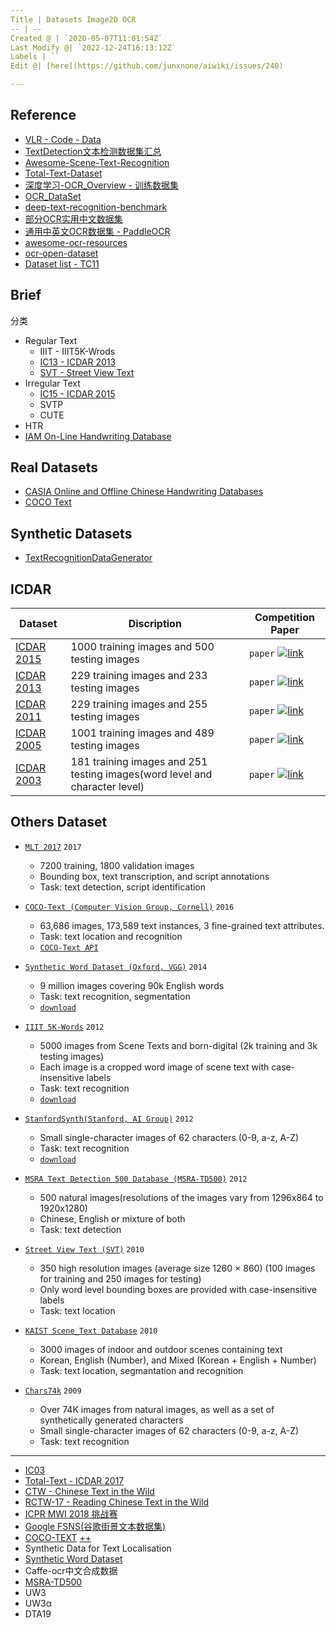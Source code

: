 ```yaml
---
Title | Datasets Image2D OCR
-- | --
Created @ | `2020-05-07T11:01:54Z`
Last Modify @| `2022-12-24T16:13:12Z`
Labels | ``
Edit @| [here](https://github.com/junxnone/aiwiki/issues/240)

---
```

## Reference

- [VLR - Code - Data](https://www.vlrlab.net/code)
- [TextDetection文本检测数据集汇总](https://www.cnblogs.com/Tom-Ren/p/11054728.html)
- [Awesome-Scene-Text-Recognition](https://github.com/chongyangtao/Awesome-Scene-Text-Recognition/blob/master/README.md#datasets)
- [Total-Text-Dataset](https://github.com/cs-chan/Total-Text-Dataset)
- [深度学习-OCR_Overview - 训练数据集](http://xiaofengshi.com/2019/01/05/%E6%B7%B1%E5%BA%A6%E5%AD%A6%E4%B9%A0-OCR_Overview/)
- [OCR_DataSet](https://github.com/WenmuZhou/OCR_DataSet)
- [deep-text-recognition-benchmark](https://github.com/clovaai/deep-text-recognition-benchmark)
- [部分OCR实用中文数据集](https://zhuanlan.zhihu.com/p/146650350)
- [通用中英文OCR数据集 - PaddleOCR](https://github.com/PaddlePaddle/PaddleOCR/blob/develop/doc/doc_ch/datasets.md)
- [awesome-ocr-resources](https://github.com/ZumingHuang/awesome-ocr-resources) 
- [ocr-open-dataset](https://github.com/xylcbd/ocr-open-dataset)
- [Dataset list - TC11](http://www.iapr-tc11.org/mediawiki/index.php?title=Datasets_List)


## Brief
分类
- Regular Text
  - IIIT - IIIT5K-Wrods
  - [IC13 - ICDAR 2013](http://dagdata.cvc.uab.es/icdar2013competition/)
  - [SVT - Street View Text](http://tc11.cvc.uab.es/datasets/SVT_1)
- Irregular Text
  - [IC15 - ICDAR 2015](https://rrc.cvc.uab.es/)
  - SVTP
  - CUTE
- HTR
- [IAM On-Line Handwriting Database](http://www.fki.inf.unibe.ch/databases/iam-on-line-handwriting-database)



## Real Datasets
- [CASIA Online and Offline Chinese Handwriting Databases](http://www.nlpr.ia.ac.cn/databases/handwriting/Home.html)
- [COCO Text](https://bgshih.github.io/cocotext/)

## Synthetic Datasets
- [TextRecognitionDataGenerator](https://github.com/Belval/TextRecognitionDataGenerator/)

## ICDAR

|Dataset| Discription | Competition Paper |
|---|---|----
|[ICDAR 2015](http://rrc.cvc.uab.es/)| 1000 training images and 500 testing images|`paper`  [![link](https://www.lds.org/bc/content/shared/content/images/gospel-library/manual/10735/paper-icon_1150845_tmb.jpg)](http://rrc.cvc.uab.es/files/Robust-Reading-Competition-Karatzas.pdf)|
|[ICDAR 2013](http://dagdata.cvc.uab.es/icdar2013competition/)| 229 training images and 233 testing images |`paper`  [![link](https://www.lds.org/bc/content/shared/content/images/gospel-library/manual/10735/paper-icon_1150845_tmb.jpg)](http://dagdata.cvc.uab.es/icdar2013competition/files/icdar2013_competition_report.pdf)|
|[ICDAR 2011](http://robustreading.opendfki.de/trac/)| 229 training images and 255 testing images |`paper`  [![link](https://www.lds.org/bc/content/shared/content/images/gospel-library/manual/10735/paper-icon_1150845_tmb.jpg)](http://www.iapr-tc11.org/archive/icdar2011/fileup/PDF/4520b491.pdf)|
|[ICDAR 2005](http://www.iapr-tc11.org/mediawiki/index.php/ICDAR_2005_Robust_Reading_Competitions)| 1001 training images and 489 testing images |`paper`  [![link](https://www.lds.org/bc/content/shared/content/images/gospel-library/manual/10735/paper-icon_1150845_tmb.jpg)](http://www.academia.edu/download/30700479/10.1.1.96.4332.pdf)|
|[ICDAR 2003](http://www.iapr-tc11.org/mediawiki/index.php/ICDAR_2003_Robust_Reading_Competitions)| 181 training images and 251 testing images(word level and character level) |`paper`  [![link](https://www.lds.org/bc/content/shared/content/images/gospel-library/manual/10735/paper-icon_1150845_tmb.jpg)](http://citeseerx.ist.psu.edu/viewdoc/download?doi=10.1.1.332.3461&rep=rep1&type=pdf)|

## Others Dataset
- [`MLT 2017`](http://rrc.cvc.uab.es/?ch=8&com=introduction) `2017`
  - 7200 training, 1800 validation images
  - Bounding box, text transcription, and script annotations
  - Task: text detection, script identification

- [`COCO-Text (Computer Vision Group, Cornell)`](http://vision.cornell.edu/se3/coco-text/)   `2016`
  - 63,686 images, 173,589 text instances, 3 fine-grained text attributes.
  - Task: text location and recognition
  - [`COCO-Text API`](https://github.com/andreasveit/coco-text)

- [`Synthetic Word Dataset (Oxford, VGG)`](http://www.robots.ox.ac.uk/~vgg/data/text/)   `2014`
  - 9 million images covering 90k English words
  - Task: text recognition, segmentation
  - [`download`](http://www.robots.ox.ac.uk/~vgg/data/text/mjsynth.tar.gz)

- [`IIIT 5K-Words`](http://cvit.iiit.ac.in/projects/SceneTextUnderstanding/IIIT5K.html)   `2012`
  - 5000 images from Scene Texts and born-digital (2k training and 3k testing images)
  - Each image is a cropped word image of scene text with case-insensitive labels
  - Task: text recognition
  - [`download`](http://cvit.iiit.ac.in/projects/SceneTextUnderstanding/IIIT5K-Word_V3.0.tar.gz)

- [`StanfordSynth(Stanford, AI Group)`](http://cs.stanford.edu/people/twangcat/#research)   `2012`
  - Small single-character images of 62 characters (0-9, a-z, A-Z)
  - Task: text recognition
  - [`download`](http://cs.stanford.edu/people/twangcat/ICPR2012_code/syntheticData.tar)

- [`MSRA Text Detection 500 Database (MSRA-TD500)`](http://www.iapr-tc11.org/mediawiki/index.php/MSRA_Text_Detection_500_Database_(MSRA-TD500))   `2012`
  - 500 natural images(resolutions of the images vary from 1296x864 to 1920x1280)
  - Chinese, English or mixture of both
  - Task: text detection

- [`Street View Text (SVT)`](http://tc11.cvc.uab.es/datasets/SVT_1)   `2010`
  - 350 high resolution images (average size 1260 × 860) (100 images for training and 250 images for testing)
  - Only word level bounding boxes are provided with case-insensitive labels
  - Task: text location

- [`KAIST Scene_Text Database`](http://www.iapr-tc11.org/mediawiki/index.php/KAIST_Scene_Text_Database)   `2010`
  - 3000 images of indoor and outdoor scenes containing text
  - Korean, English (Number), and Mixed (Korean + English + Number)
  - Task: text location, segmantation and recognition

- [`Chars74k`](http://www.ee.surrey.ac.uk/CVSSP/demos/chars74k/)   `2009`
  - Over 74K images from natural images, as well as a set of synthetically generated characters 
  - Small single-character images of 62 characters (0-9, a-z, A-Z)
  - Task: text recognition

----

- [IC03](http://www.iapr-tc11.org/mediawiki/index.php/ICDAR_2003_Robust_Reading_Competitions)
- [Total-Text - ICDAR 2017](http://www.cs-chan.com/source/ICDAR2017/totaltext.zip)
- [CTW - Chinese Text in the Wild](https://ctwdataset.github.io/)
- [RCTW-17 - Reading Chinese Text in the Wild](http://mclab.eic.hust.edu.cn/icdar2017chinese/dataset.html)
- [ICPR MWI 2018 挑战赛](https://tianchi.aliyun.com/competition/entrance/231651/introduction)
- [Google FSNS(谷歌街景文本数据集)](http://rrc.cvc.uab.es/?ch=6&com=downloads)
- [COCO-TEXT](https://vision.cornell.edu/se3/coco-text-2/) [++](https://bgshih.github.io/cocotext/)
- Synthetic Data for Text Localisation
- [Synthetic Word Dataset](http://www.robots.ox.ac.uk/~vgg/data/text/#sec-synth)
- Caffe-ocr中文合成数据
- [MSRA-TD500](http://www.iapr-tc11.org/mediawiki/index.php/MSRA_Text_Detection_500_Database_(MSRA-TD500))
- UW3
- UW3α
- DTA19
